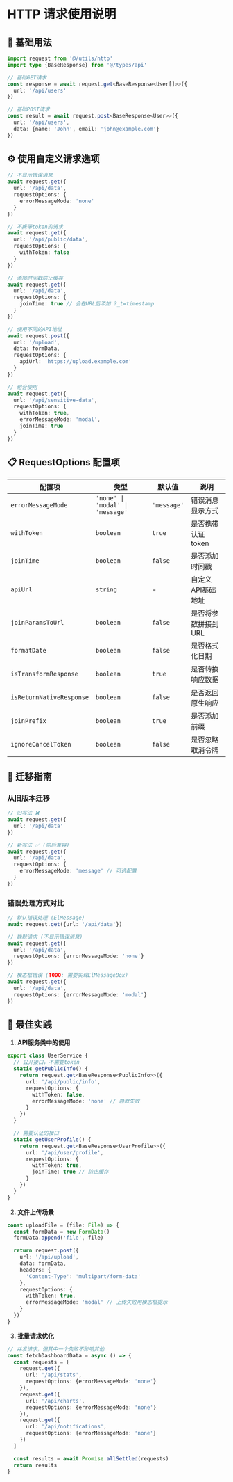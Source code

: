 # HTTP 请求使用说明

## 🚀 基础用法

```typescript
import request from '@/utils/http'
import type {BaseResponse} from '@/types/api'

// 基础GET请求
const response = await request.get<BaseResponse<User[]>>({
  url: '/api/users'
})

// 基础POST请求
const result = await request.post<BaseResponse<User>>({
  url: '/api/users',
  data: {name: 'John', email: 'john@example.com'}
})
```

## ⚙️ 使用自定义请求选项

```typescript
// 不显示错误消息
await request.get({
  url: '/api/data',
  requestOptions: {
    errorMessageMode: 'none'
  }
})

// 不携带token的请求
await request.get({
  url: '/api/public/data',
  requestOptions: {
    withToken: false
  }
})

// 添加时间戳防止缓存
await request.get({
  url: '/api/data',
  requestOptions: {
    joinTime: true // 会在URL后添加 ?_t=timestamp
  }
})

// 使用不同的API地址
await request.post({
  url: '/upload',
  data: formData,
  requestOptions: {
    apiUrl: 'https://upload.example.com'
  }
})

// 组合使用
await request.get({
  url: '/api/sensitive-data',
  requestOptions: {
    withToken: true,
    errorMessageMode: 'modal',
    joinTime: true
  }
})
```

## 📋 RequestOptions 配置项

| 配置项                      | 类型                               | 默认值         | 说明          |
|--------------------------|----------------------------------|-------------|-------------|
| `errorMessageMode`       | `'none' \| 'modal' \| 'message'` | `'message'` | 错误消息显示方式    |
| `withToken`              | `boolean`                        | `true`      | 是否携带认证token |
| `joinTime`               | `boolean`                        | `false`     | 是否添加时间戳     |
| `apiUrl`                 | `string`                         | -           | 自定义API基础地址  |
| `joinParamsToUrl`        | `boolean`                        | `false`     | 是否将参数拼接到URL |
| `formatDate`             | `boolean`                        | `false`     | 是否格式化日期     |
| `isTransformResponse`    | `boolean`                        | `true`      | 是否转换响应数据    |
| `isReturnNativeResponse` | `boolean`                        | `false`     | 是否返回原生响应    |
| `joinPrefix`             | `boolean`                        | `true`      | 是否添加前缀      |
| `ignoreCancelToken`      | `boolean`                        | `false`     | 是否忽略取消令牌    |

## 🔄 迁移指南

### 从旧版本迁移

```typescript
// 旧写法 ❌
await request.get({
  url: '/api/data'
})

// 新写法 ✅ (向后兼容)
await request.get({
  url: '/api/data',
  requestOptions: {
    errorMessageMode: 'message' // 可选配置
  }
})
```

### 错误处理方式对比

```typescript
// 默认错误处理 (ElMessage)
await request.get({url: '/api/data'})

// 静默请求 (不显示错误消息)
await request.get({
  url: '/api/data',
  requestOptions: {errorMessageMode: 'none'}
})

// 模态框错误 (TODO: 需要实现ElMessageBox)
await request.get({
  url: '/api/data',
  requestOptions: {errorMessageMode: 'modal'}
})
```

## 📝 最佳实践

1. **API服务类中的使用**

```typescript
export class UserService {
  // 公开接口，不需要token
  static getPublicInfo() {
    return request.get<BaseResponse<PublicInfo>>({
      url: '/api/public/info',
      requestOptions: {
        withToken: false,
        errorMessageMode: 'none' // 静默失败
      }
    })
  }

  // 需要认证的接口
  static getUserProfile() {
    return request.get<BaseResponse<UserProfile>>({
      url: '/api/user/profile',
      requestOptions: {
        withToken: true,
        joinTime: true // 防止缓存
      }
    })
  }
}
```

2. **文件上传场景**

```typescript
const uploadFile = (file: File) => {
  const formData = new FormData()
  formData.append('file', file)

  return request.post({
    url: '/api/upload',
    data: formData,
    headers: {
      'Content-Type': 'multipart/form-data'
    },
    requestOptions: {
      withToken: true,
      errorMessageMode: 'modal' // 上传失败用模态框提示
    }
  })
}
```

3. **批量请求优化**

```typescript
// 并发请求，但其中一个失败不影响其他
const fetchDashboardData = async () => {
  const requests = [
    request.get({
      url: '/api/stats',
      requestOptions: {errorMessageMode: 'none'}
    }),
    request.get({
      url: '/api/charts',
      requestOptions: {errorMessageMode: 'none'}
    }),
    request.get({
      url: '/api/notifications',
      requestOptions: {errorMessageMode: 'none'}
    })
  ]

  const results = await Promise.allSettled(requests)
  return results
}
```
